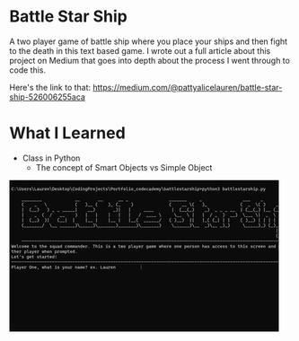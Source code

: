 # Battle Star Ship
A two player game of battle ship where you place your ships and then fight to the death in this text based game. 
I wrote out a full article about this project on Medium that goes into depth about the process I went through to code this.

Here's the link to that: https://medium.com/@pattyalicelauren/battle-star-ship-526006255aca

# What I Learned
* Class in Python
  * The concept of Smart Objects vs Simple Object


![Code Example](https://github.com/DinkyInkyDog/BattleStarShips/blob/main/battlestargif.gif)
